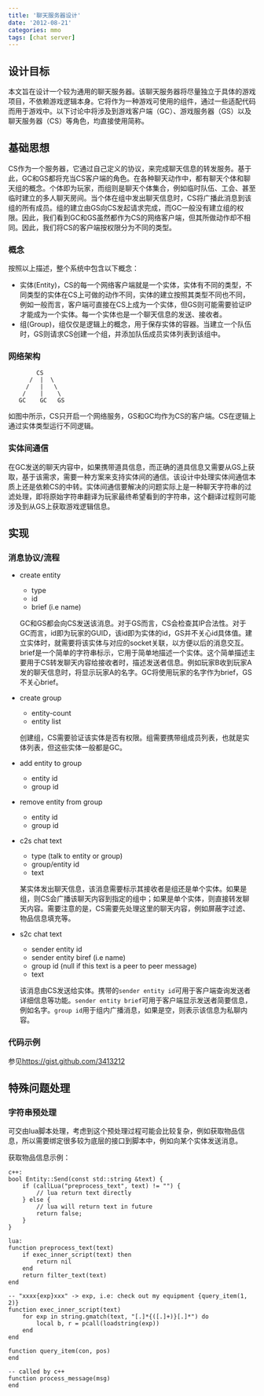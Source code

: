```yaml
---
title: '聊天服务器设计'
date: '2012-08-21'
categories: mmo
tags: [chat server]
---
```


## 设计目标

本文旨在设计一个较为通用的聊天服务器。该聊天服务器将尽量独立于具体的游戏项目，不依赖游戏逻辑本身。它将作为一种游戏可使用的组件，通过一些适配代码而用于游戏中。以下讨论中将涉及到游戏客户端（GC）、游戏服务器（GS）以及聊天服务器（CS）等角色，均直接使用简称。

## 基础思想

CS作为一个服务器，它通过自己定义的协议，来完成聊天信息的转发服务。基于此，GC和GS都将充当CS客户端的角色。在各种聊天动作中，都有聊天个体和聊天组的概念。个体即为玩家，而组则是聊天个体集合，例如临时队伍、工会、甚至临时建立的多人聊天房间。当个体在组中发出聊天信息时，CS将广播此消息到该组的所有成员。组的建立由GS向CS发起请求完成，而GC一般没有建立组的权限。因此，我们看到GC和GS虽然都作为CS的网络客户端，但其所做动作却不相同。因此，我们将CS的客户端按权限分为不同的类型。

### 概念

按照以上描述，整个系统中包含以下概念：

* 实体(Entity)，CS的每一个网络客户端就是一个实体，实体有不同的类型，不同类型的实体在CS上可做的动作不同，实体的建立按照其类型不同也不同，例如一般而言，客户端可直接在CS上成为一个实体，但GS则可能需要验证IP才能成为一个实体。每一个实体也是一个聊天信息的发送、接收者。
* 组(Group)，组仅仅是逻辑上的概念，用于保存实体的容器。当建立一个队伍时，GS则请求CS创建一个组，并添加队伍成员实体列表到该组中。

### 网络架构

            CS
          /  |  \
         /   |   \
        /    |    \
       GC    GC   GS

如图中所示，CS只开启一个网络服务，GS和GC均作为CS的客户端。CS在逻辑上通过实体类型运行不同逻辑。       

### 实体间通信

在GC发送的聊天内容中，如果携带道具信息，而正确的道具信息又需要从GS上获取，基于该需求，需要一种方案来支持实体间的通信。该设计中处理实体间通信本质上还是依赖CS的中转。实体间通信要解决的问题实际上是一种聊天字符串的过滤处理，即将原始字符串翻译为玩家最终希望看到的字符串，这个翻译过程则可能涉及到从GS上获取游戏逻辑信息。

## 实现

### 消息协议/流程

* create entity
    * type
    * id
    * brief (i.e name)

    GC和GS都会向CS发送该消息。对于GS而言，CS会检查其IP合法性。对于GC而言，id即为玩家的GUID，该id即为实体的id，GS并不关心id具体值。建立实体时，就需要将该实体与对应的socket关联，以方便以后的消息交互。brief是一个简单的字符串标示，它用于简单地描述一个实体。这个简单描述主要用于CS转发聊天内容给接收者时，描述发送者信息。例如玩家B收到玩家A发的聊天信息时，将显示玩家A的名字。GC将使用玩家的名字作为brief，GS不关心brief。

* create group
    * entity-count
    * entity list 

    创建组，CS需要验证该实体是否有权限。组需要携带组成员列表，也就是实体列表，但这些实体一般都是GC。

* add entity to group
    * entity id
    * group id
* remove entity from group
    * entity id
    * group id

* c2s chat text
    * type (talk to entity or group)
    * group/entity id
    * text

    某实体发出聊天信息，该消息需要标示其接收者是组还是单个实体。如果是组，则CS会广播该聊天内容到指定的组中；如果是单个实体，则直接转发聊天内容。需要注意的是，CS需要先处理这里的聊天内容，例如屏蔽字过滤、物品信息填充等。

* s2c chat text
    * sender entity id
    * sender entity biref (i.e name) 
    * group id (null if this text is a peer to peer message)
    * text

    该消息由CS发送给实体。携带的`sender entity id`可用于客户端查询发送者详细信息等功能。`sender entity brief`可用于客户端显示发送者简要信息，例如名字。`group id`用于组内广播消息，如果是空，则表示该信息为私聊内容。

### 代码示例

参见<https://gist.github.com/3413212>

## 特殊问题处理

### 字符串预处理

可交由lua脚本处理，考虑到这个预处理过程可能会比较复杂，例如获取物品信息，所以需要绑定很多较为底层的接口到脚本中，例如向某个实体发送消息。

获取物品信息示例：

    c++:
    bool Entity::Send(const std::string &text) {
        if (callLua("preprocess_text", text) != "") {
            // lua return text directly
        } else {
            // lua will return text in future
            return false;
        }
    }

    lua:
    function preprocess_text(text)
        if exec_inner_script(text) then
            return nil
        end
        return filter_text(text)
    end

    -- "xxxx{exp}xxx" -> exp, i.e: check out my equipment {query_item(1, 2)}
    function exec_inner_script(text)
        for exp in string.gmatch(text, "[.]*{([.]+)}[.]*") do
            local b, r = pcall(loadstring(exp))
        end
    end 

    function query_item(con, pos)
    end

    -- called by c++
    function process_message(msg)
    end
    
